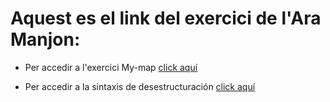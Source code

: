 # Aquest es el link del exercici de l'Ara Manjon:

* Per accedir a l'exercici My-map [click aquí](https://github.com/AraManjon/fdlp/tree/master/callback-exercise)

* Per accedir a la sintaxis de desestructuración [click aquí](https://developer.mozilla.org/es/docs/Web/JavaScript/Reference/Operators/Destructuring_assignment)